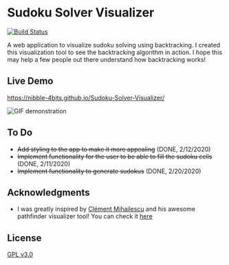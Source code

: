 # Sudoku Solver Visualizer
[![Build Status](https://travis-ci.org/nibble-4bits/Sudoku-Solver-Visualizer.svg?branch=master)](https://travis-ci.org/nibble-4bits/Sudoku-Solver-Visualizer)

A web application to visualize sudoku solving using backtracking. I created this visualization tool to see the backtracking algorithm in action. I hope this may help a few people out there understand how backtracking works!

## Live Demo
https://nibble-4bits.github.io/Sudoku-Solver-Visualizer/

![GIF demonstration](demo.gif)

## To Do
* ~~Add styling to the app to make it more appealing~~ (DONE, 2/12/2020)
* ~~Implement functionality for the user to be able to fill the sudoku cells~~ (DONE, 2/11/2020)
* ~~Implement functionality to generate sudokus~~ (DONE, 2/20/2020)

## Acknowledgments
* I was greatly inspired by [Clément Mihailescu](https://www.youtube.com/channel/UCaO6VoaYJv4kS-TQO_M-N_g) and his awesome pathfinder visualizer tool! You can check it [here](https://github.com/clementmihailescu/Pathfinding-Visualizer)

## License
[GPL v3.0](https://choosealicense.com/licenses/gpl-3.0/)
